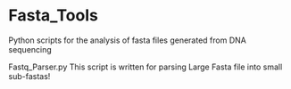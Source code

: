 # Fasta_Tools
Python scripts for the analysis of fasta files generated from DNA sequencing


Fastq_Parser.py
This script is written for parsing Large Fasta file into small sub-fastas!
